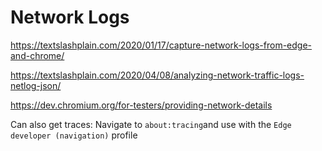 # Network Logs
https://textslashplain.com/2020/01/17/capture-network-logs-from-edge-and-chrome/ 
  
https://textslashplain.com/2020/04/08/analyzing-network-traffic-logs-netlog-json/
  
https://dev.chromium.org/for-testers/providing-network-details

Can also get traces:
Navigate to `about:tracing`and use with the `Edge developer (navigation)` profile
